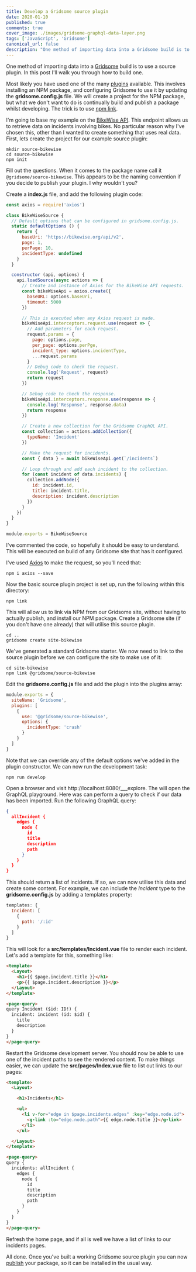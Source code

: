 ```yaml
---
title: Develop a Gridsome source plugin
date: 2020-01-10
published: true
comments: true
cover_image: ./images/gridsome-graphql-data-layer.png
tags: ['JavaScript', 'Gridsome']
canonical_url: false
description: "One method of importing data into a Gridsome build is to use a source plugin. In this post I'll walk you through how to build one."
---
```

One method of importing data into a [Gridsome](https://gridsome.org/) build is to use a source plugin. In this post I'll walk you through how to build one.

Most likely you have used one of the many [plugins](https://gridsome.org/plugins/) available.  This involves installing an NPM package, and configuring Gridsome to use it by updating the **gridsome.config.js** file. We will create a project for the NPM package, but what we don't want to do is continually build and publish a package whilst developing.  The trick is to use [npm link](https://docs.npmjs.com/cli/link.html).

I'm going to base my example on the [BikeWise API](https://www.bikewise.org/documentation/api_v2). This endpoint allows us to retrieve data on incidents involving bikes. No particular reason why I've chosen this, other than I wanted to create something that uses real data. First, lets create the project for our example source plugin:

```shell
mkdir source-bikewise
cd source-bikewise
npm init
```

Fill out the questions. When it comes to the package name call it `@gridsome/source-bikewise`. This appears to be the naming convention if you decide to publish your plugin. I why wouldn't you?

Create a **index.js** file, and add the following plugin code:

```javascript
const axios = require('axios')

class BikeWiseSource {
  // Default options that can be configured in gridsome.config.js.
  static defaultOptions () {
    return {
      baseUri: 'https://bikewise.org/api/v2',
      page: 1,
      perPage: 10,
      incidentType: undefined
    }
  }

  constructor (api, options) {
    api.loadSource(async actions => {
      // Create and instance of Axios for the BikeWise API requests.
      const bikeWiseApi = axios.create({
        baseURL: options.baseUri,
        timeout: 5000
      })

      // This is executed when any Axios request is made.
      bikeWiseApi.interceptors.request.use(request => {
        // Add parameters for each request.
        request.params = {
          page: options.page,
          per_page: options.perPge,
          incident_type: options.incidentType,
          ...request.params
        }
        // Debug code to check the request.
        console.log('Request', request)
        return request
      })

      // Debug code to check the response.
      bikeWiseApi.interceptors.response.use(response => {
        console.log('Response', response.data)
        return response
      })

      // Create a new collection for the Gridsome GraphQL API.
      const collection = actions.addCollection({
        typeName: 'Incident'
      })

      // Make the request for incidents.
      const { data } = await bikeWiseApi.get(`/incidents`)

      // Loop through and add each incident to the collection.
      for (const incident of data.incidents) {
        collection.addNode({
          id: incident.id,
          title: incident.title,
          description: incident.description
        })
      }
    })
  }
}

module.exports = BikeWiseSource
```

I've commented the code, so hopefully it should be easy to understand. This will be executed on build of any Gridsome site that has it configured.

I've used [Axios](https://github.com/axios/axios) to make the request, so you'll need that:

```shell
npm i axios --save
```

Now the basic source plugin project is set up, run the following within this directory:

```shell
npm link
```

This will allow us to link via NPM from our Gridsome site, without having to actually publish, and install our NPM package.  Create a Gridsome site (if you don't have one already) that will utilise this source plugin.

```shell
cd ..
gridsome create site-bikewise
```

We've generated a standard Gridsome starter. We now need to link to the source plugin before we can configure the site to make use of it:

```shell
cd site-bikewise
npm link @gridsome/source-bikewise
```

Edit the **gridsome.config.js** file and add the plugin into the plugins array:

```javascript
module.exports = {
  siteName: 'Gridsome',
  plugins: [
    {
      use: '@gridsome/source-bikewise',
      options: {
        incidentType: 'crash'
      }
    }
  ]
}
```

Note that we can override any of the default options we've added in the plugin constructor. We can now run the development task:

```shell
npm run develop
```

Open a browser and visit http://localhost:8080/___explore. The will open the GraphQL playground. Here was can perform a query to check if our data has been imported. Run the following GraphQL query:

```json
{
  allIncident {
    edges {
      node {
        id
        title
        description
        path
      }
    }
  }
}
```

This should return a list of incidents. If so, we can now utilise this data and create some content. For example, we can include the *Incident* type to the **gridsome.config.js** by adding a templates property:

```javascript
templates: {
  Incident: [
    {
      path: '/:id'
    }
  ]
}
```

This will look for a **src/templates/Incident.vue** file to render each incident. Let's add a template for this, something like:

```html
<template>
  <Layout>
    <h1>{{ $page.incident.title }}</h1>
    <p>{{ $page.incident.description }}</p>
  </Layout>
</template>

<page-query>
query Incident ($id: ID!) {
  incident: incident (id: $id) {
    title
    description
  }
}
</page-query>
```

Restart the Gridsome development server. You should now be able to use one of the incident paths to see the rendered content. To make things easier, we can update the **src/pages/Index.vue** file to list out links to our pages:

```html
<template>
  <Layout>

    <h1>Incidents</h1>

    <ul>
      <li v-for="edge in $page.incidents.edges" :key="edge.node.id">
        <g-link :to="edge.node.path">{{ edge.node.title }}</g-link>
      </li>
    </ul>

  </Layout>
</template>

<page-query>
query {
  incidents: allIncident {
    edges {
      node {
        id
        title
        description
        path
      }
    }
  }
}
</page-query>
```

Refresh the home page, and if all is well we have a list of links to our incidents pages.

All done. Once you've built a working Gridsome source plugin you can now [publish](https://docs.npmjs.com/packages-and-modules/contributing-packages-to-the-registry) your package, so it can be installed in the usual way.
